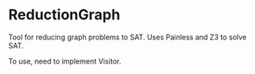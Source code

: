 # ReductionGraph

Tool for reducing graph problems to SAT.
Uses Painless and Z3 to solve SAT.

To use, need to implement Visitor.
